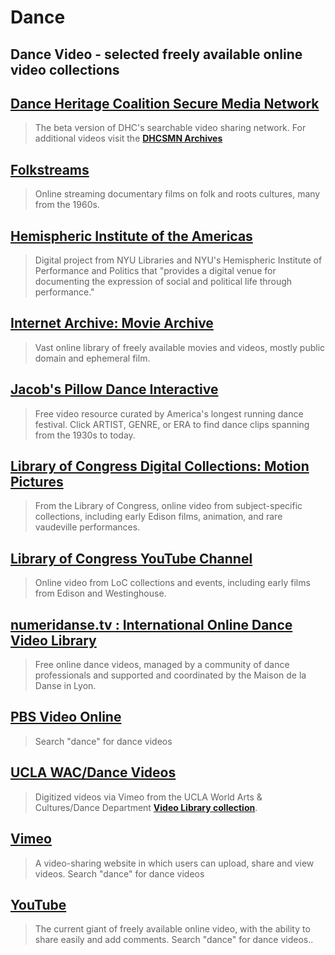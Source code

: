 # Dance

## Dance Video - selected freely available online video collections

## [Dance Heritage Coalition Secure Media Network](http://danceheritage.org/index.html)

> The beta version of DHC's searchable video sharing network.  For additional videos visit the [**DHCSMN Archives**](http://archive.danceheritage.org/)

## [Folkstreams](http://www.folkstreams.net/)

> Online streaming documentary films on folk and roots cultures, many from the 1960s.

## [Hemispheric Institute of the Americas](http://hidvl.nyu.edu/)

> Digital project from NYU Libraries and NYU's Hemispheric Institute of Performance and Politics that "provides a digital venue for documenting the expression of social and political life through performance."

## [Internet Archive: Movie Archive](http://www.archive.org/details/movies)

> Vast online library of freely available movies and videos, mostly public domain and ephemeral film.

## [Jacob's Pillow Dance Interactive](http://danceinteractive.jacobspillow.org/)

> Free video resource curated by America's longest running dance festival. Click ARTIST, GENRE, or ERA to find dance clips spanning from the 1930s to today.

## [Library of Congress Digital Collections: Motion Pictures](https://www.loc.gov/collections/?fa=original-format:film,+video)

> From the Library of Congress, online video from subject-specific collections, including early Edison films, animation, and rare vaudeville performances.

## [Library of Congress YouTube Channel](http://www.youtube.com/user/LibraryOfCongress)

> Online video from LoC collections and events, including early films from Edison and Westinghouse.

## [numeridanse.tv : International Online Dance Video Library](http://numeridanse.tv/en)

> Free online dance videos, managed by a community of dance professionals and supported and coordinated by the Maison de la Danse in Lyon.

## [PBS Video Online](http://www.pbs.org/video/)

> Search "dance" for dance videos

## [UCLA WAC/Dance Videos](https://vimeo.com/user23405304/videos)

> Digitized videos via Vimeo from the UCLA World Arts & Cultures/Dance Department [**Video Library collection**](http://www.wacd.ucla.edu/video-lab).

## [Vimeo](https://www.vimeo.com/)

> A video-sharing website in which users can upload, share and view videos.  Search "dance" for dance videos

## [YouTube](http://www.youtube.com/)

> The current giant of freely available online video, with the ability to share easily and add comments.  Search "dance" for dance videos..



